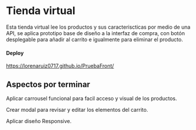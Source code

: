 # Tienda virtual 

Esta tienda virtual lee los productos y sus caracteriscticas por medio de una API, se aplica prototipo base de diseño a la interfaz de compra, con botón desplegable para añadir al carrito e igualmente para eliminar el producto.

#### Deploy 

https://lorenaruiz0717.github.io/PruebaFront/


## Aspectos por terminar

Aplicar carrousel funcional para facil acceso y visual de los productos.

Crear modal para revisar y editar los elementos del carrito.

Aplicar diseño Responsive.


